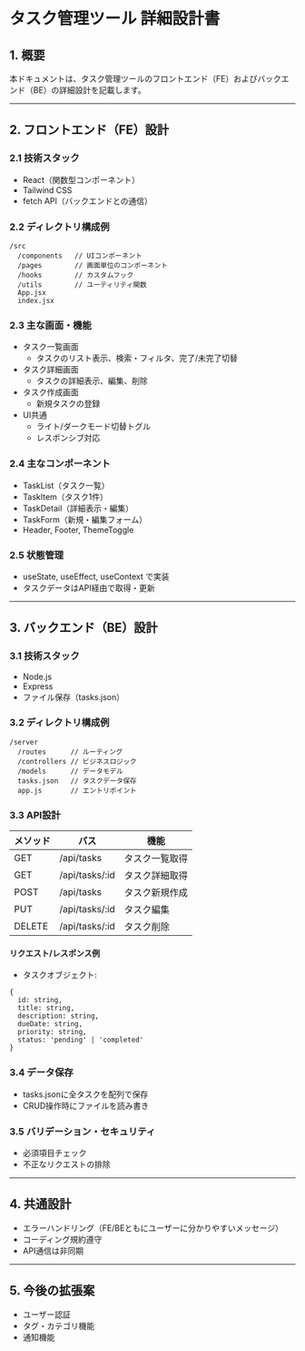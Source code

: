 # タスク管理ツール 詳細設計書

## 1. 概要
本ドキュメントは、タスク管理ツールのフロントエンド（FE）およびバックエンド（BE）の詳細設計を記載します。

---

## 2. フロントエンド（FE）設計

### 2.1 技術スタック
- React（関数型コンポーネント）
- Tailwind CSS
- fetch API（バックエンドとの通信）

### 2.2 ディレクトリ構成例
```
/src
  /components   // UIコンポーネント
  /pages        // 画面単位のコンポーネント
  /hooks        // カスタムフック
  /utils        // ユーティリティ関数
  App.jsx
  index.jsx
```

### 2.3 主な画面・機能
- タスク一覧画面
  - タスクのリスト表示、検索・フィルタ、完了/未完了切替
- タスク詳細画面
  - タスクの詳細表示、編集、削除
- タスク作成画面
  - 新規タスクの登録
- UI共通
  - ライト/ダークモード切替トグル
  - レスポンシブ対応

### 2.4 主なコンポーネント
- TaskList（タスク一覧）
- TaskItem（タスク1件）
- TaskDetail（詳細表示・編集）
- TaskForm（新規・編集フォーム）
- Header, Footer, ThemeToggle

### 2.5 状態管理
- useState, useEffect, useContext で実装
- タスクデータはAPI経由で取得・更新

---

## 3. バックエンド（BE）設計

### 3.1 技術スタック
- Node.js
- Express
- ファイル保存（tasks.json）

### 3.2 ディレクトリ構成例
```
/server
  /routes      // ルーティング
  /controllers // ビジネスロジック
  /models      // データモデル
  tasks.json   // タスクデータ保存
  app.js       // エントリポイント
```

### 3.3 API設計
| メソッド | パス           | 機能             |
|----------|----------------|------------------|
| GET      | /api/tasks     | タスク一覧取得   |
| GET      | /api/tasks/:id | タスク詳細取得   |
| POST     | /api/tasks     | タスク新規作成   |
| PUT      | /api/tasks/:id | タスク編集       |
| DELETE   | /api/tasks/:id | タスク削除       |

#### リクエスト/レスポンス例
- タスクオブジェクト:
```
{
  id: string,
  title: string,
  description: string,
  dueDate: string,
  priority: string,
  status: 'pending' | 'completed'
}
```

### 3.4 データ保存
- tasks.jsonに全タスクを配列で保存
- CRUD操作時にファイルを読み書き

### 3.5 バリデーション・セキュリティ
- 必須項目チェック
- 不正なリクエストの排除

---

## 4. 共通設計
- エラーハンドリング（FE/BEともにユーザーに分かりやすいメッセージ）
- コーディング規約遵守
- API通信は非同期

---

## 5. 今後の拡張案
- ユーザー認証
- タグ・カテゴリ機能
- 通知機能
